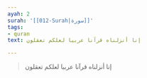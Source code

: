 ```yaml
---
ayah: 2
surah: '[[012-Surah|سورة]]'
tags:
- quran
text: إنا أنزلناه قرآنا عربيا لعلكم تعقلون

---
```

> إنا أنزلناه قرآنا عربيا لعلكم تعقلون
